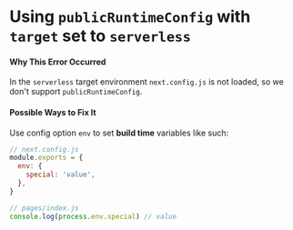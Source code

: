 # Using `publicRuntimeConfig` with `target` set to `serverless`

#### Why This Error Occurred

In the `serverless` target environment `next.config.js` is not loaded, so we don't support `publicRuntimeConfig`.

#### Possible Ways to Fix It

Use config option `env` to set **build time** variables like such:

```js
// next.config.js
module.exports = {
  env: {
    special: 'value',
  },
}
```

```js
// pages/index.js
console.log(process.env.special) // value
```
